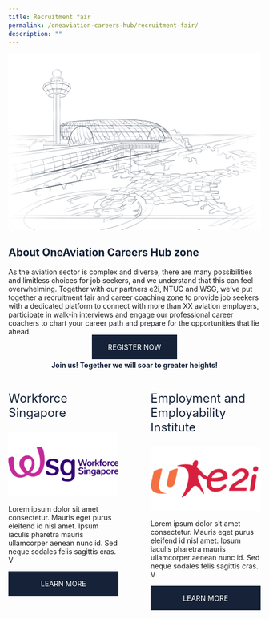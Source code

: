 ```yaml
---
title: Recruitment fair
permalink: /oneaviation-careers-hub/recruitment-fair/
description: ""
---
```

<div>
	<img src="/images/imgheroneaviation.png" alt="hero">
<h2 style="color: #152238">About OneAviation Careers Hub zone&nbsp;</h2>
<p>As the aviation sector is complex and diverse, there are many possibilities and limitless choices for job seekers, and we understand that this can feel overwhelming. Together with our partners e2i, NTUC and WSG, we’ve put together a recruitment fair and career coaching zone to provide job seekers with a dedicated platform to connect with more than XX aviation employers, participate in walk-in interviews and engage our professional career coachers to chart your career path and prepare for the opportunities that lie ahead. </p>
	<center>    <a style="padding: 1rem; padding-left: 2rem; padding-right: 2rem; background: #152238; color: white;border-radius: 0; text-decoration:none" href="https://google.com">REGISTER NOW</a></center>

<h4 style="color: #152238; text-align: center">Join us! Together we will soar to greater heights!</h4>

<div style="display: flex; flex-direction: row;">
	<div style="flex: 50%; padding-right: 2rem;">
		<p style="color: #152238; font-size: 1.5rem;">Workforce Singapore</p>
			<img src="/images/wsgimg.png" alt="hero">
		<p>Lorem ipsum dolor sit amet consectetur. Mauris eget purus eleifend id nisl amet. Ipsum iaculis pharetra mauris ullamcorper aenean nunc id. Sed neque sodales felis sagittis cras. V</p>
			<center style="padding: 1rem; padding-left: 2rem; padding-right: 2rem; background: #152238; border-radius: 0; text-decoration:none;"><a style="text-decoration:none; color: white;" href="https://google.com">LEARN MORE</a></center>
		</div>
	<div style="flex: 50%; padding-left: 2rem;">
			<p style="color: #152238; font-size: 1.5rem;">Employment and Employability Institute</p>
				<img src="/images/e2iimg.png" alt="hero">
				<p>Lorem ipsum dolor sit amet consectetur. Mauris eget purus eleifend id nisl amet. Ipsum iaculis pharetra mauris ullamcorper aenean nunc id. Sed neque sodales felis sagittis cras. V</p>
	<center style="padding: 1rem; padding-left: 2rem; padding-right: 2rem; background: #152238; border-radius: 0; text-decoration:none;"><a style="text-decoration:none; color: white;" href="https://google.com">LEARN MORE</a></center></div>
	</div>

</div>